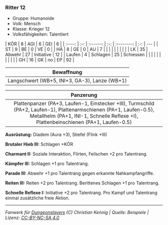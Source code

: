 ### Ritter 12

- Gruppe: Humanoide
- Volk: Mensch
- Klasse: Krieger 12
- Volksfähigkeiten: Talentiert

|  KÖR   |  8  |   AGI    |  6  |    GEI     |  6  |
| :----: | :-: | :------: | :-: | :--------: | :-: | --- |
|   ST   |  9  |    BE    |  0  |     VE     |  0  |
|   HÄ   |  8  |    GE    |  0  |     AU     |  7  |
|        |     |          |     |            |     |     |
|   LK   | 35  |  Abwehr  | 27  | Initiative | 12  |
| Laufen |  4  | Schlagen | 25  | Schiessen  |     |
|        |     |          |     |            |     |     |
|   GH   | 16  |    GK    | no  |     EP     | 92  |

|                  Bewaffnung                   |
| :-------------------------------------------: |
| Langschwert (WB+5, INI+3, GA-3), Lanze (WB+1) |

|                                                                                                 Panzerung                                                                                                  |
| :--------------------------------------------------------------------------------------------------------------------------------------------------------------------------------------------------------: |
| Plattenpanzer (PA+3, Laufen-1, Einstecker +III), Turmschild (PA+2, Laufen-1), Plattenarmschienen (PA+1, Laufen-0.5), Metallhelm (PA+1, INI-1, Schnelle Reflexe +I), Plattenbeinschienen (PA+1, Laufen-0.5) |

**Ausrüstung:** Diadem (Aura +3), Stiefel (Flink +III)

**Brutaler Hieb III:** Schlagen +KÖR

**Charmant II:** Soziale Interaktion, Flirten, Feilschen +2 pro Talentrang.

**Kämpfer III:** Schlagen +1 pro Talentrang.

**Parade III:** Abwehr +1 pro Talentrang gegen erkannte Nahkampfangriffe.

**Reiten III:** Reiten +2 pro Talentrang. Berittenes Schlagen +1 pro Talentrang.

**Schnelle Reflexe I:** Initiative +2 pro Talentrang. Pro Kampf und Talentrang einmal zusätzliche freie Aktion.

---

_Fanwerk für [Dungeonslayers](https://www.dungeonslayers.net/) (C) Christian Kennig | Quelle: Beispiele | Lizenz: [CC-BY-NC-SA 4.0](https://creativecommons.org/licenses/by-nc-sa/4.0/deed.de)_
